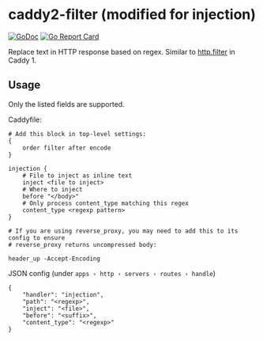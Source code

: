 # caddy2-filter (modified for injection)

[![GoDoc](http://img.shields.io/badge/godoc-reference-blue.svg)](https://godoc.org/gopkg.in/sjtug/caddy2-filter)
[![Go Report Card](https://goreportcard.com/badge/github.com/sjtug/caddy2-filter)](https://goreportcard.com/report/github.com/sjtug/caddy2-filter)

Replace text in HTTP response based on regex. Similar to [http.filter](https://caddyserver.com/v1/docs/http.filter) in Caddy 1.

## Usage

Only the listed fields are supported.


Caddyfile:
```
# Add this block in top-level settings:
{
	order filter after encode
}

injection {
    # File to inject as inline text
    inject <file to inject>
    # Where to inject
    before "</body>"
    # Only process content_type matching this regex
    content_type <regexp pattern>
}

# If you are using reverse_proxy, you may need to add this to its config to ensure
# reverse_proxy returns uncompressed body:

header_up -Accept-Encoding
```

JSON config (under `apps › http › servers › routes › handle`)
```
{
    "handler": "injection",
    "path": "<regexp>",
    "inject": "<file>",
    "before": "<suffix>",
    "content_type": "<regexp>"
}
```
